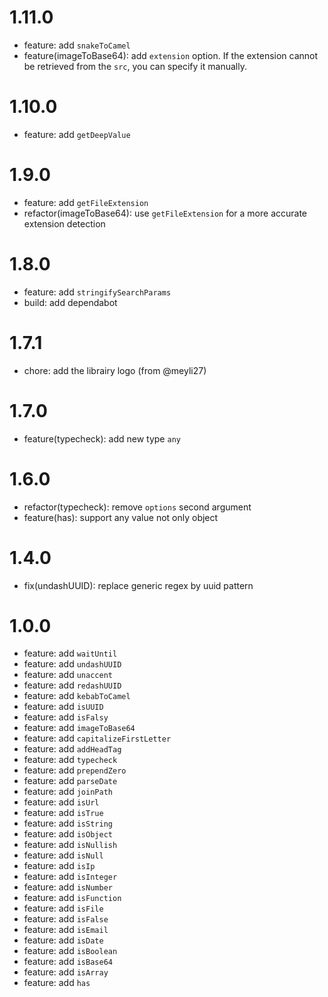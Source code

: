 # 1.11.0

- feature: add `snakeToCamel`
- feature(imageToBase64): add `extension` option. If the extension cannot be retrieved from the `src`, you can specify it manually.

# 1.10.0

- feature: add `getDeepValue`

# 1.9.0

- feature: add `getFileExtension`
- refactor(imageToBase64): use `getFileExtension` for a more accurate extension detection

# 1.8.0

- feature: add `stringifySearchParams`
- build: add dependabot

# 1.7.1

- chore: add the librairy logo (from @meyli27)

# 1.7.0

- feature(typecheck): add new type `any`

# 1.6.0

- refactor(typecheck): remove `options` second argument
- feature(has): support any value not only object

# 1.4.0

- fix(undashUUID): replace generic regex by uuid pattern

# 1.0.0

- feature: add `waitUntil`
- feature: add `undashUUID`
- feature: add `unaccent`
- feature: add `redashUUID`
- feature: add `kebabToCamel`
- feature: add `isUUID`
- feature: add `isFalsy`
- feature: add `imageToBase64`
- feature: add `capitalizeFirstLetter`
- feature: add `addHeadTag`
- feature: add `typecheck`
- feature: add `prependZero`
- feature: add `parseDate`
- feature: add `joinPath`
- feature: add `isUrl`
- feature: add `isTrue`
- feature: add `isString`
- feature: add `isObject`
- feature: add `isNullish`
- feature: add `isNull`
- feature: add `isIp`
- feature: add `isInteger`
- feature: add `isNumber`
- feature: add `isFunction`
- feature: add `isFile`
- feature: add `isFalse`
- feature: add `isEmail`
- feature: add `isDate`
- feature: add `isBoolean`
- feature: add `isBase64`
- feature: add `isArray`
- feature: add `has`
